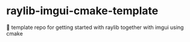 # raylib-imgui-cmake-template
🎨 template repo for getting started with raylib together with imgui using cmake
